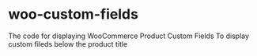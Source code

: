 # woo-custom-fields
The code for displaying WooCommerce Product Custom Fields
To display custom fileds below the product title

